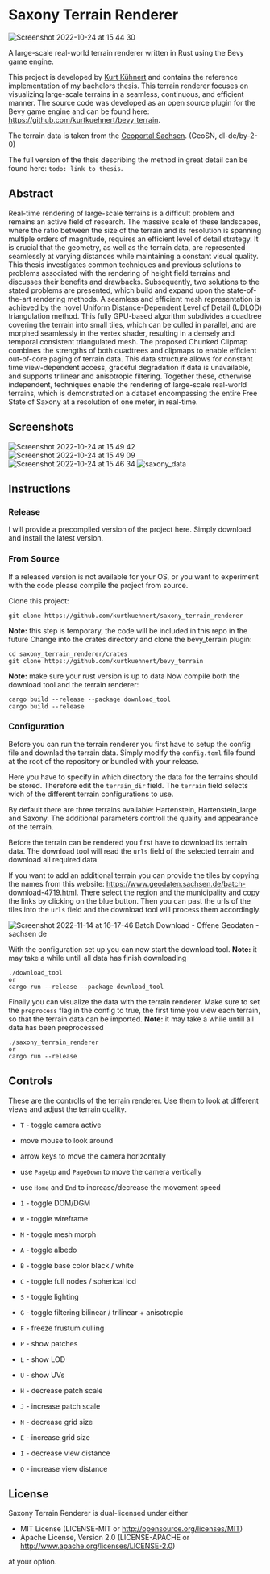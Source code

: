 # Saxony Terrain Renderer
![Screenshot 2022-10-24 at 15 44 30](https://user-images.githubusercontent.com/51823519/197553641-7e73dfce-24ca-48d9-861a-1012290f0c04.png)

A large-scale real-world terrain renderer written in Rust using the Bevy game engine.

This project is developed by [Kurt Kühnert](https://github.com/kurtkuehnert) and contains the reference implementation of my bachelors thesis.
This terrain renderer focuses on visualizing large-scale terrains in a seamless, continuous, and efficient manner. 
The source code was developed as an open source plugin for the Bevy game engine and can be found here: https://github.com/kurtkuehnert/bevy_terrain.

The terrain data is taken from the [Geoportal Sachsen](https://geoportal.sachsen.de/). (GeoSN, dl-de/by-2-0)

The full version of the thsis describing the method in great detail can be found here: `todo: link to thesis`.


## Abstract

Real-time rendering of large-scale terrains is a difficult problem and remains an active field of research.
The massive scale of these landscapes, where the ratio between the size of the terrain and its resolution is spanning multiple orders of magnitude, requires an efficient level of detail strategy.
It is crucial that the geometry, as well as the terrain data, are represented seamlessly at varying distances while maintaining a constant visual quality. 
This thesis investigates common techniques and previous solutions to problems associated with the rendering of height field terrains and discusses their benefits and drawbacks.
Subsequently, two solutions to the stated problems are presented, which build and expand upon the state-of-the-art rendering methods.
A seamless and efficient mesh representation is achieved by the novel Uniform Distance-Dependent Level of Detail (UDLOD) triangulation method.
This fully GPU-based algorithm subdivides a quadtree covering the terrain into small tiles, which can be culled in parallel, and are morphed seamlessly in the vertex shader, resulting in a densely and temporal consistent triangulated mesh. 
The proposed Chunked Clipmap combines the strengths of both quadtrees and clipmaps to enable efficient out-of-core paging of terrain data.
This data structure allows for constant time view-dependent access, graceful degradation if data is unavailable, and supports trilinear and anisotropic filtering.
Together these, otherwise independent, techniques enable the rendering of large-scale real-world terrains, which is demonstrated on a dataset encompassing the entire Free State of Saxony at a resolution of one meter, in real-time.

## Screenshots

![Screenshot 2022-10-24 at 15 49 42](https://user-images.githubusercontent.com/51823519/197553596-313ae184-c04d-4663-a11d-b623ffadff91.png)
![Screenshot 2022-10-24 at 15 49 09](https://user-images.githubusercontent.com/51823519/197553628-dba7321c-8a1e-4b98-96ab-81716d98f765.png)
![Screenshot 2022-10-24 at 15 46 34](https://user-images.githubusercontent.com/51823519/197553638-8e3ec4ea-0114-4f84-8813-ddc46a12e3b0.png)
![saxony_data](https://user-images.githubusercontent.com/51823519/201691234-553c6e7c-d184-4124-b6f9-81936a2e8bc2.png)

## Instructions

### Release
I will provide a precompiled version of the project here.
Simply download and install the latest version.

### From Source

If a released version is not available for your OS, or you want to experiment with the code please compile the project from source.

Clone this project:
```
git clone https://github.com/kurtkuehnert/saxony_terrain_renderer
```

**Note:** this step is temporary, the code will be included in this repo in the future
Change into the crates directory and clone the bevy_terrain plugin:
```
cd saxony_terrain_renderer/crates
git clone https://github.com/kurtkuehnert/bevy_terrain
```

**Note:** make sure your rust version is up to data
Now compile both the download tool and the terrain renderer:
```
cargo build --release --package download_tool
cargo build --release 
```

### Configuration
Before you can run the terrain renderer you first have to setup the config file and downlad the terrain data.
Simply modify the `config.toml` file found at the root of the repository or bundled with your release.

Here you have to specify in which directory the data for the terrains should be stored.
Therefore edit the `terrain_dir` field.
The `terrain` field selects wich of the different terrain configurations to use.

By default there are three terrains available: Hartenstein, Hartenstein_large and Saxony. 
The additional parameters controll the quality and appearance of the terrain.

Before the terrain can be rendered you first have to download its terrain data.
The download tool will read the `urls` field of the selected terrain and download all required data.

If you want to add an additional terrain you can provide the tiles by copying the names from this website: https://www.geodaten.sachsen.de/batch-download-4719.html.
There select the region and the municipality and copy the links by clicking on the blue button.
Then you can past the urls of the tiles into the `urls` field and the download tool will process them accordingly.

![Screenshot 2022-11-14 at 16-17-46 Batch Download - Offene Geodaten - sachsen de](https://user-images.githubusercontent.com/51823519/201697383-18c4cf86-c075-4c6a-a3cb-3a38dd99b666.png)

With the configuration set up you can now start the download tool.
**Note:** it may take a while untill all data has finish downloading
```
./download_tool
or
cargo run --release --package download_tool
```

Finally you can visualize the data with the terrain renderer.
Make sure to set the `preprocess` flag in the config to true, the first time you view each terrain, so that the terrain data can be imported.
**Note:** it may take a while untill all data has been preprocessed
```
./saxony_terrain_renderer
or
cargo run --release
```

## Controls

These are the controlls of the terrain renderer.
Use them to look at different views and adjust the terrain quality.

- `T` - toggle camera active
- move mouse to look around
- arrow keys to move the camera horizontally
- use `PageUp` and `PageDown` to move the camera vertically 
- use `Home` and `End` to increase/decrease the movement speed

- `1` - toggle DOM/DGM
- `W` - toggle wireframe
- `M` - toggle mesh morph
- `A` - toggle albedo
- `B` - toggle base color black / white
- `C` - toggle full nodes / spherical lod
- `S` - toggle lighting
- `G` - toggle filtering bilinear / trilinear + anisotropic 
- `F` - freeze frustum culling
- `P` - show patches
- `L` - show LOD
- `U` - show UVs
- `H` - decrease patch scale
- `J` - increase patch scale
- `N` - decrease grid size
- `E` - increase grid size
- `I` - decrease view distance
- `O` - increase view distance


## License
Saxony Terrain Renderer is dual-licensed under either

* MIT License (LICENSE-MIT or http://opensource.org/licenses/MIT)
* Apache License, Version 2.0 (LICENSE-APACHE or http://www.apache.org/licenses/LICENSE-2.0)

at your option.
